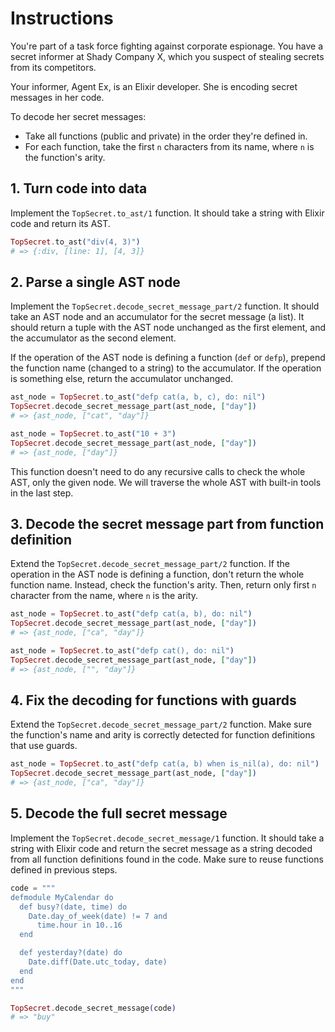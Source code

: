 # Instructions

You're part of a task force fighting against corporate espionage. You have a secret informer at Shady Company X, which you suspect of stealing secrets from its competitors.

Your informer, Agent Ex, is an Elixir developer. She is encoding secret messages in her code.

To decode her secret messages:

- Take all functions (public and private) in the order they're defined in.
- For each function, take the first `n` characters from its name, where `n` is the function's arity.

## 1. Turn code into data

Implement the `TopSecret.to_ast/1` function. It should take a string with Elixir code and return its AST.

```elixir
TopSecret.to_ast("div(4, 3)")
# => {:div, [line: 1], [4, 3]}
```

## 2. Parse a single AST node

Implement the `TopSecret.decode_secret_message_part/2` function. It should take an AST node and an accumulator for the secret message (a list). It should return a tuple with the AST node unchanged as the first element, and the accumulator as the second element.

If the operation of the AST node is defining a function (`def` or `defp`), prepend the function name (changed to a string) to the accumulator. If the operation is something else, return the accumulator unchanged.

```elixir
ast_node = TopSecret.to_ast("defp cat(a, b, c), do: nil")
TopSecret.decode_secret_message_part(ast_node, ["day"])
# => {ast_node, ["cat", "day"]}

ast_node = TopSecret.to_ast("10 + 3")
TopSecret.decode_secret_message_part(ast_node, ["day"])
# => {ast_node, ["day"]}
```

This function doesn't need to do any recursive calls to check the whole AST, only the given node. We will traverse the whole AST with built-in tools in the last step.

## 3. Decode the secret message part from function definition

Extend the `TopSecret.decode_secret_message_part/2` function. If the operation in the AST node is defining a function, don't return the whole function name. Instead, check the function's arity. Then, return only first `n` character from the name, where `n` is the arity.

```elixir
ast_node = TopSecret.to_ast("defp cat(a, b), do: nil")
TopSecret.decode_secret_message_part(ast_node, ["day"])
# => {ast_node, ["ca", "day"]}

ast_node = TopSecret.to_ast("defp cat(), do: nil")
TopSecret.decode_secret_message_part(ast_node, ["day"])
# => {ast_node, ["", "day"]}
```

## 4. Fix the decoding for functions with guards

Extend the `TopSecret.decode_secret_message_part/2` function. Make sure the function's name and arity is correctly detected for function definitions that use guards.

```elixir
ast_node = TopSecret.to_ast("defp cat(a, b) when is_nil(a), do: nil")
TopSecret.decode_secret_message_part(ast_node, ["day"])
# => {ast_node, ["ca", "day"]}
```

## 5. Decode the full secret message

Implement the `TopSecret.decode_secret_message/1` function. It should take a string with Elixir code and return the secret message as a string decoded from all function definitions found in the code. Make sure to reuse functions defined in previous steps.

```elixir
code = """
defmodule MyCalendar do
  def busy?(date, time) do
    Date.day_of_week(date) != 7 and
      time.hour in 10..16
  end

  def yesterday?(date) do
    Date.diff(Date.utc_today, date)
  end
end
"""

TopSecret.decode_secret_message(code)
# => "buy"
```
